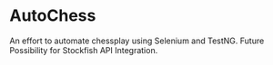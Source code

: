# AutoChess
An effort to automate chessplay using Selenium and TestNG. Future Possibility for Stockfish API Integration.
